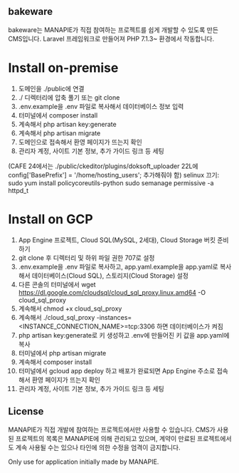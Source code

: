 ## bakeware
bakeware는 MANAPIE가 직접 참여하는 프로젝트를 쉽게 개발할 수 있도록 만든 CMS입니다.
Laravel 프레임워크로 만들어져 PHP 7.1.3~ 환경에서 작동합니다.


# Install on-premise
1. 도메인을 ./public에 연결
2. ./ 디렉터리에 압축 풀기 또는 git clone
3. .env.example을 .env 파일로 복사해서 데이터베이스 정보 입력
4. 터미널에서 composer install
5. 계속해서 php artisan key:generate
6. 계속해서 php artisan migrate
7. 도메인으로 접속해서 환영 페이지가 뜨는지 확인
8. 관리자 계정, 사이트 기본 정보, 추가 가이드 링크 등 세팅

(CAFE 24에서는 ./public/ckeditor/plugins/doksoft_uploader 22L에 config['BasePrefix'] = '/home/hosting_users'; 추가해줘야 함)
selinux 끄기: 
sudo yum install policycoreutils-python
sudo semanage permissive -a httpd_t


# Install on GCP
1. App Engine 프로젝트, Cloud SQL(MySQL, 2세대), Cloud Storage 버킷 준비하기
2. git clone 후 디렉터리 및 하위 파일 권한 707로 설정
3. .env.example을 .env 파일로 복사하고, app.yaml.example을 app.yaml로 복사해서 데이터베이스(Cloud SQL), 스토리지(Cloud Storage) 설정
4. 다른 콘솔의 터미널에서 wget https://dl.google.com/cloudsql/cloud_sql_proxy.linux.amd64 -O cloud_sql_proxy
5. 계속해서 chmod +x cloud_sql_proxy
6. 계속해서 ./cloud_sql_proxy -instances=<INSTANCE_CONNECTION_NAME>=tcp:3306 하면 데이터베이스가 켜짐
6. php artisan key:generate로 키 생성하고 .env에 만들어진 키 값을 app.yaml에 복사
7. 터미널에서 php artisan migrate
8. 계속해서 composer install
9. 터미널에서 gcloud app deploy 하고 배포가 완료되면 App Engine 주소로 접속해서 환영 페이지가 뜨는지 확인
10. 관리자 계정, 사이트 기본 정보, 추가 가이드 링크 등 세팅


## License
MANAPIE가 직접 개발에 참여하는 프로젝트에서만 사용할 수 있습니다.
CMS가 사용된 프로젝트의 목록은 MANAPIE에 의해 관리되고 있으며, 계약이 만료된 프로젝트에서도 계속 사용될 수는 있으나 타인에 의한 수정을 엄격이 금지합니다.

Only use for application initially made by MANAPIE.
